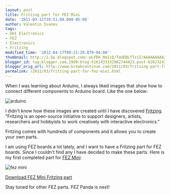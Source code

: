 ```yaml
---
layout: post
title: Fritzing part for FEZ Mini
date: '2011-03-11T19:51:00.000-05:00'
author: Valentin Ivanov
tags:
- GHI Electronics
- FEZ
- Electronics
- Fritzing
modified_time: '2012-04-17T09:21:20.879-04:00'
thumbnail: http://2.bp.blogspot.com/-pLFDH_0m1iQ/ToUEBLfTx1I/AAAAAAAAAJo/EOlQuwdFdd4/s72-c/Arduino.png
blogger_id: tag:blogger.com,1999:blog-5161433332962744423.post-6262324288126276214
blogger_orig_url: http://www.breakcontinue.com/2011/03/fritzing-part-for-fez-mini.html
permalink: /2011/03/fritzing-part-for-fez-mini.html
---
```


When I was learning about Arduino, I always liked images that show how to connect different components to Arduino board. Like the one below:

![arduino](http://2.bp.blogspot.com/-pLFDH_0m1iQ/ToUEBLfTx1I/AAAAAAAAAJo/EOlQuwdFdd4/s1600/Arduino.png)

I didn't know how these images are created until I have discovered [Fritzing](http://www.fritzing.org/). "Fritzing is an open-source initiative to support designers, artists, researchers and hobbyists to work creatively with interactive electronics."

Fritzing comes with hundreds of components and it allows you to create your own parts.

I am using FEZ boards a lot lately, and I want to have a Fritzing part for FEZ boards. Since I couldn't find any I have decided to make these parts. Here is my first completed part for [FEZ Mini](http://www.ghielectronics.com/catalog/product/134):

![fez mini](http://2.bp.blogspot.com/-GtEdwHKcmMY/ToUEYNaSnII/AAAAAAAAAJs/2rtYR3YBGDg/s1600/mini.png)

[Download FEZ Mini Fritzing part](http://wiki.tinyclr.com/images/c/c2/Fritzing_FEZ_Mini.zip)

Stay tuned for other FEZ parts. FEZ Panda is next!